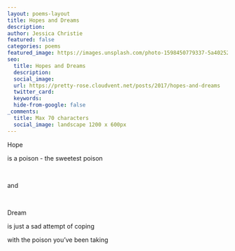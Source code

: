 ```yaml
---
layout: poems-layout
title: Hopes and Dreams
description:
author: Jessica Christie
featured: false
categories: poems
featured_image: https://images.unsplash.com/photo-1598450779337-5a40252d75ef?ixlib=rb-1.2.1&ixid=MnwxMjA3fDB8MHxwaG90by1wYWdlfHx8fGVufDB8fHx8&auto=format&fit=crop&w=1887&q=80
seo:
  title: Hopes and Dreams
  description:
  social_image:
  url: https://pretty-rose.cloudvent.net/posts/2017/hopes-and-dreams
  twitter_card:
  keywords:
  hide-from-google: false
_comments:
  title: Max 70 characters
  social_image: landscape 1200 x 600px
---
```

Hope

is a poison - the sweetest poison

&nbsp;

and

&nbsp;

Dream

is just a sad attempt of coping

with the poison you’ve been taking

&nbsp;
